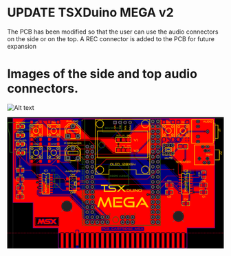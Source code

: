 # UPDATE TSXDuino MEGA v2

The PCB has been modified so that the user can use the audio connectors on the side or on the top. A REC connector is added to the PCB for future expansion

# Images of the side and top audio connectors.

![Alt text](https://raw.githubusercontent.com/capsule5000/TSXDuino-MEGA/TSXduino-MEGA_v2/Images/TSXduino_mega_v2_1.png?raw=true "Title")

![Alt text](https://raw.githubusercontent.com/capsule5000/TSXDuino-MEGA/master/Images/img11.png?raw=true "Title")
